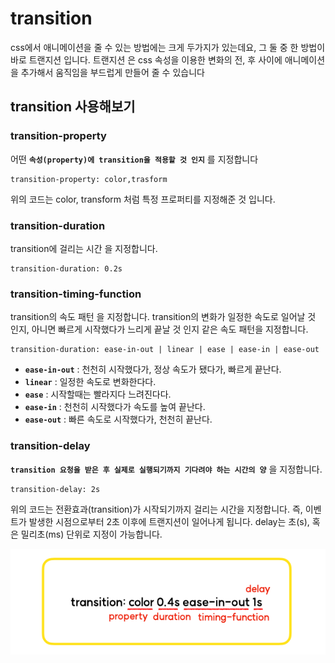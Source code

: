 # transition

css에서 애니메이션을 줄 수 있는 방법에는 크게 두가지가 있는데요, 그 둘 중 한 방법이 바로 트랜지션 입니다.
트랜지션 은 css 속성을 이용한 변화의 전, 후 사이에 애니메이션을 추가해서 움직임을 부드럽게 만들어 줄 수 있습니다

## transition 사용해보기

### transition-property

어떤 **`속성(property)에 transition을 적용할 것 인지`** 를 지정합니다
```
transition-property: color,trasform
```
위의 코드는 color, transform 처럼 특정 프로퍼티를 지정해준 것 입니다.

 ###  transition-duration

 transition에 걸리는 시간 을 지정합니다.
 ```
 transition-duration: 0.2s
 ```

 ### transition-timing-function

 transition의 속도 패턴 을 지정합니다.
transition의 변화가 일정한 속도로 일어날 것 인지, 아니면 빠르게 시작했다가 느리게 끝날 것 인지 같은 속도 패턴을 지정합니다.
```
transition-duration: ease-in-out | linear | ease | ease-in | ease-out
```

- **`ease-in-out`** : 천천히 시작했다가, 정상 속도가 됐다가, 빠르게 끝난다.
- **`linear`** : 일정한 속도로 변화한다다.
- **`ease`** : 시작할때는 빨라지다 느려진다다.
- **`ease-in`** : 천천히 시작했다가 속도를 높여 끝난다.
- **`ease-out`** : 빠른 속도로 시작했다가, 천천히 끝난다.

### transition-delay

**`transition 요청을 받은 후 실제로 실행되기까지 기다려야 하는 시간의 양`** 을 지정합니다.
```
transition-delay: 2s
```
위의 코드는 전환효과(transition)가 시작되기까지 걸리는 시간을 지정합니다.
즉, 이벤트가 발생한 시점으로부터 2초 이후에 트랜지션이 일어나게 됩니다.
delay는 초(s), 혹은 밀리초(ms) 단위로 지정이 가능합니다.

<img src="../img/transition.png">
